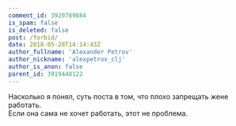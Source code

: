 ```yaml
---
comment_id: 3920789884
is_spam: false
is_deleted: false
post: /forbid/
date: 2018-05-28T14:14:43Z
author_fullname: 'Alexander Petrov'
author_nickname: 'alexpetrov_clj'
author_is_anon: false
parent_id: 3919448122
---
```


<p>Насколько я понял, суть поста в том, что плохо запрещать жене работать.<br>Если она сама не хочет работать, этот не проблема.</p>
